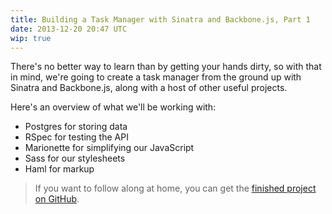 ```yaml
---
title: Building a Task Manager with Sinatra and Backbone.js, Part 1
date: 2013-12-20 20:47 UTC
wip: true
---
```


There's no better way to learn than by getting your hands dirty, so with that in mind, we're going to create a task manager from the ground up with Sinatra and Backbone.js, along with a host of other useful projects.

Here's an overview of what we'll be working with:

* Postgres for storing data
* RSpec for testing the API
* Marionette for simplifying our JavaScript
* Sass for our stylesheets
* Haml for markup

> If you want to follow along at home, you can get the [finished project on GitHub](https://github.com/samsymons/Tasks).

